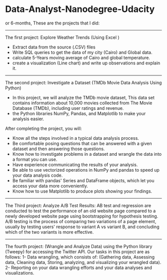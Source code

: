 # Data-Analyst-Nanodegree-Udacity

or 6-months, These are the projects that I did:
_____________________________________

The first project: Explore Weather Trends (Using Excel )
- Extract data from the source (.CSV) files
- Write SQL queries to get the data of my city (Cairo) and Global data.
- calculate 5-Years moving average of Cairo and global temperature.
- create a visualization (Line chart) and write up observations and explain it.
_____________________________________
The second project: Investigate a Dataset (TMDb Movie Data Analysis Using Python)
- In this project, we will analyze the TMDb movie dataset, This data set contains information about 10,000 movies collected from The Movie Database (TMDb),
including user ratings and revenue.
- the Python libraries NumPy, Pandas, and Matplotlib to make your analysis easier.

After completing the project, you will:

- Know all the steps involved in a typical data analysis process.
- Be comfortable posing questions that can be answered with a given dataset and then answering those questions.
- Know how to investigate problems in a dataset and wrangle the data into a format you can use.
- Have experience communicating the results of your analysis.
- Be able to use vectorized operations in NumPy and pandas to speed up your data analysis code.
- Be familiar with pandas' Series and DataFrame objects, which let you access your data more conveniently.
- Know how to use Matplotlib to produce plots showing your findings.
_____________________________________
The Third project: Analyze A/B Test Results:
AB test and regression are conducted to test the performance of an old website page compared to a newly developed website page using bootstrapping for hypothesis testing.
A/B testing is the process of comparing two variations of a page element, usually by testing users' response to variant A vs variant B, and concluding which of the two variants is more effective.

_____________________________________
The fourth project: (Wrangle and Analyze Data)
using the Python library (Tweepy) for accessing the Twitter API.
Our tasks in this project are as follows:
1- Data wrangling, which consists of: (Gathering data, Assessing data, Cleaning data, Storing, analyzing, and visualizing your wrangled data).
2- Reporting on your data wrangling efforts and your data analyses and visualizations.

